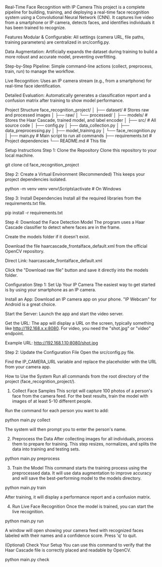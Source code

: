 Real-Time Face Recognition with IP Camera
This project is a complete pipeline for building, training, and deploying a real-time face recognition system using a Convolutional Neural Network (CNN). It captures live video from a smartphone or IP camera, detects faces, and identifies individuals it has been trained to recognize.

Features
Modular & Configurable: All settings (camera URL, file paths, training parameters) are centralized in src/config.py.

Data Augmentation: Artificially expands the dataset during training to build a more robust and accurate model, preventing overfitting.

Step-by-Step Pipeline: Simple command-line actions (collect, preprocess, train, run) to manage the workflow.

Live Recognition: Uses an IP camera stream (e.g., from a smartphone) for real-time face identification.

Detailed Evaluation: Automatically generates a classification report and a confusion matrix after training to show model performance.

Project Structure
face_recognition_project/
│
├── dataset/              # Stores raw and processed images
│   ├── raw/
│   └── processed/
│
├── models/               # Stores the Haar Cascade, trained model, and label encoder
│
├── src/                  # All source code
│   ├── config.py
│   ├── data_collection.py
│   ├── data_preprocessing.py
│   ├── model_training.py
│   └── face_recognition.py
│
├── main.py               # Main script to run all commands
├── requirements.txt      # Project dependencies
└── README.md             # This file

Setup Instructions
Step 1: Clone the Repository
Clone this repository to your local machine.

git clone <your-repository-url>
cd face_recognition_project

Step 2: Create a Virtual Environment (Recommended)
This keeps your project dependencies isolated.

python -m venv venv
venv\Scripts\activate  # On Windows

Step 3: Install Dependencies
Install all the required libraries from the requirements.txt file.

pip install -r requirements.txt

Step 4: Download the Face Detection Model
The program uses a Haar Cascade classifier to detect where faces are in the frame.

Create the models folder if it doesn't exist.

Download the file haarcascade_frontalface_default.xml from the official OpenCV repository.

Direct Link: haarcascade_frontalface_default.xml

Click the "Download raw file" button and save it directly into the models folder.

Configuration
Step 1: Set Up Your IP Camera
The easiest way to get started is by using your smartphone as an IP camera.

Install an App: Download an IP camera app on your phone. "IP Webcam" for Android is a great choice.

Start the Server: Launch the app and start the video server.

Get the URL: The app will display a URL on the screen, typically something like http://192.168.x.x:8080. For video, you need the "shot.jpg" or "video" endpoint.

Example URL: http://192.168.1.10:8080/shot.jpg

Step 2: Update the Configuration File
Open the src/config.py file.

Find the IP_CAMERA_URL variable and replace the placeholder with the URL from your camera app.

How to Use the System
Run all commands from the root directory of the project (face_recognition_project/).

1. Collect Face Samples
This script will capture 100 photos of a person's face from the camera feed. For the best results, train the model with images of at least 5-10 different people.

Run the command for each person you want to add:

python main.py collect

The system will then prompt you to enter the person's name.

2. Preprocess the Data
After collecting images for all individuals, process them to prepare for training. This step resizes, normalizes, and splits the data into training and testing sets.

python main.py preprocess

3. Train the Model
This command starts the training process using the preprocessed data. It will use data augmentation to improve accuracy and will save the best-performing model to the models directory.

python main.py train

After training, it will display a performance report and a confusion matrix.

4. Run Live Face Recognition
Once the model is trained, you can start the live recognition.

python main.py run

A window will open showing your camera feed with recognized faces labeled with their names and a confidence score. Press 'q' to quit.

(Optional) Check Your Setup
You can use this command to verify that the Haar Cascade file is correctly placed and readable by OpenCV.

python main.py check
